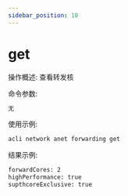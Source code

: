 ```yaml
---
sidebar_position: 10
---
```


# get
操作概述: 查看转发核

命令参数:
```bash
无
```

使用示例:
```bash
acli network anet forwarding get
```

结果示例:
```bash
forwardCores: 2
highPerformance: true
supthcoreExclusive: true
```